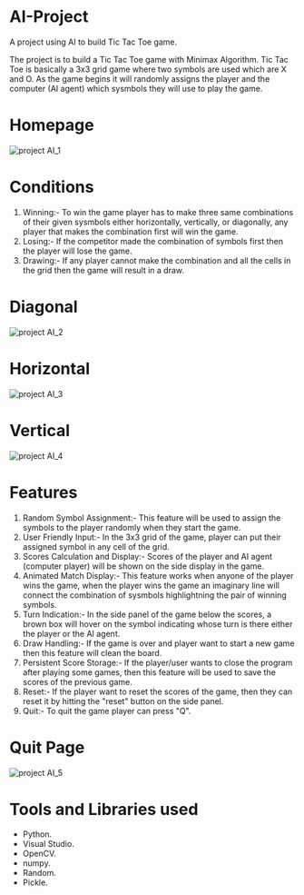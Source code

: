 # AI-Project
A project using AI to build Tic Tac Toe game.

The project is to build a Tic Tac Toe game with Minimax Algorithm. Tic Tac Toe is basically a 3x3 grid game where two symbols are used which are X and O. As the game begins it will randomly assigns the player and the computer (AI agent) which sysmbols they will use to play the game.

# Homepage
![project AI_1](https://user-images.githubusercontent.com/132603839/236348989-b0895edc-b716-4127-b0b3-fb8a2d1d4f1c.png)

# Conditions
1. Winning:- To win the game player has to make three same combinations of their given sysmbols either horizontally, vertically, or diagonally, any player that makes the combination first will win the game.
2. Losing:- If the competitor made the combination of symbols first then the player will lose the game.
3. Drawing:- If any player cannot make the combination and all the cells in the grid then the game will result in a draw.

# Diagonal
![project AI_2](https://user-images.githubusercontent.com/132603839/236349075-780f0e7b-f309-4908-a7fa-25c960fa6370.png)

# Horizontal
![project AI_3](https://user-images.githubusercontent.com/132603839/236349109-cab26d55-deaa-444b-8b18-027fbbe24f6c.png)

# Vertical
![project AI_4](https://user-images.githubusercontent.com/132603839/236349136-7c445dcc-606b-4a0b-a26c-77f8c0ebf00a.png)

# Features
1. Random Symbol Assignment:- This feature will be used to assign the symbols to the player randomly when they start the game.
2. User Friendly Input:- In the 3x3 grid of the game, player can put their assigned symbol in any cell of the grid.
3. Scores Calculation and Display:- Scores of the player and AI agent (computer player) will be shown on the side display in the game.
4. Animated Match Display:- This feature works when anyone of the player wins the game, when the player wins the game an imaginary line will connect the combination of sysmbols highlightning the pair of winning symbols.
5. Turn Indication:- In the side panel of the game below the scores, a brown box will hover on the symbol indicating whose turn is there either the player or the AI agent.
6. Draw Handling:- If the game is over and player want to start a new game then this feature will clean the board.
7. Persistent Score Storage:- If the player/user wants to close the program after playing some games, then this feature will be used to save the scores of the previous game.
8. Reset:- If the player want to reset the scores of the game, then they can reset it by hitting the "reset" button on the side panel.
9. Quit:- To quit the game player can press "Q".

# Quit Page
![project AI_5](https://user-images.githubusercontent.com/132603839/236349177-5a0edc5c-a2c8-4a50-b06c-4083e1c408f0.png)

# Tools and Libraries used
- Python.
- Visual Studio.
- OpenCV.
- numpy.
- Random.
- Pickle.
